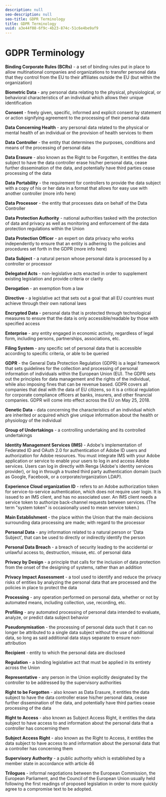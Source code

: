 ```yaml
---
description: null
seo-description: null
seo-title: GDPR Terminology
title: GDPR Terminology
uuid: a3e44f08-6f9c-4b23-874c-51c6e4be9af9
---
```


# GDPR Terminology

**Binding Corporate Rules (BCRs)** - a set of binding rules put in place to allow multinational companies and organizations to transfer personal data that they control from the EU to their affiliates outside the EU (but within the organization)

**Biometric Data** - any personal data relating to the physical, physiological, or behavioral characteristics of an individual which allows their unique identification

**Consent** - freely given, specific, informed and explicit consent by statement or action signifying agreement to the processing of their personal data

**Data Concerning Health** - any personal data related to the physical or mental health of an individual or the provision of health services to them

**Data Controller** - the entity that determines the purposes, conditions and means of the processing of personal data

**Data Erasure** - also known as the Right to be Forgotten, it entitles the data subject to have the data controller erase his/her personal data, cease further dissemination of the data, and potentially have third parties cease processing of the data

**Data Portability** - the requirement for controllers to provide the data subject with a copy of his or her data in a format that allows for easy use with another controller (more info here)

**Data Processor** - the entity that processes data on behalf of the Data Controller

**Data Protection Authority** - national authorities tasked with the protection of data and privacy as well as monitoring and enforcement of the data protection regulations within the Union

**Data Protection Officer** - an expert on data privacy who works independently to ensure that an entity is adhering to the policies and procedures set forth in the GDPR (more info here)

**Data Subject** - a natural person whose personal data is processed by a controller or processor

**Delegated Acts** - non-legislative acts enacted in order to supplement existing legislation and provide criteria or clarity

**Derogation** - an exemption from a law

**Directive** - a legislative act that sets out a goal that all EU countries must achieve through their own national laws

**Encrypted Data** - personal data that is protected through technological measures to ensure that the data is only accessible/readable by those with specified access

**Enterprise** - any entity engaged in economic activity, regardless of legal form, including persons, partnerships, associations, etc.

**Filing System** - any specific set of personal data that is accessible according to specific criteria, or able to be queried

**GDPR** - the General Data Protection Regulation (GDPR) is a legal framework that sets guidelines for the collection and processing of personal information of individuals within the European Union (EU). The GDPR sets out the principles for data management and the rights of the individual, while also imposing fines that can be revenue based. GDPR covers all companies that deal with the data of EU citizens, so it is a critical regulation for corporate compliance officers at banks, insurers, and other financial companies. GDPR will come into effect across the EU on May 25, 2018.

**Genetic Data** - data concerning the characteristics of an individual which are inherited or acquired which give unique information about the health or physiology of the individual

**Group of Undertakings** - a controlling undertaking and its controlled undertakings

**Identity Management Services (IMS)** - Adobe's implementation of Federated ID and OAuth 2.0 for authentication of Adobe ID users and authorization for Adobe resources. You must integrate IMS with your Adobe application or service to enable your users to log in and access Adobe services. Users can log in directly with Renga (Adobe's identity services provider), or log in through a trusted third party authentication domain (such as Google, Facebook, or a corporate/organization LDAP).

**Experience Cloud organization ID** - refers to an Adobe authorization token for service-to-service authentication, which does not require user login. It is issued to an IMS client, and has no associated user. An IMS client needs a service token to authorize back-channel requests between services. (The term "system token" is occasionally used to mean service token.)

**Main Establishment** - the place within the Union that the main decisions surrounding data processing are made; with regard to the processor

**Personal Data** - any information related to a natural person or 'Data Subject', that can be used to directly or indirectly identify the person

**Personal Data Breach** - a breach of security leading to the accidental or unlawful access to, destruction, misuse, etc. of personal data

**Privacy by Design** - a principle that calls for the inclusion of data protection from the onset of the designing of systems, rather than an addition

**Privacy Impact Assessment** - a tool used to identify and reduce the privacy risks of entities by analyzing the personal data that are processed and the policies in place to protect the data

**Processing** - any operation performed on personal data, whether or not by automated means, including collection, use, recording, etc.

**Profiling** - any automated processing of personal data intended to evaluate, analyze, or predict data subject behavior

**Pseudonymisation** - the processing of personal data such that it can no longer be attributed to a single data subject without the use of additional data, so long as said additional data stays separate to ensure non-attribution

**Recipient** - entity to which the personal data are disclosed

**Regulation** - a binding legislative act that must be applied in its entirety across the Union

**Representative** - any person in the Union explicitly designated by the controller to be addressed by the supervisory authorities

**Right to be Forgotten** - also known as Data Erasure, it entitles the data subject to have the data controller erase his/her personal data, cease further dissemination of the data, and potentially have third parties cease processing of the data

**Right to Access** - also known as Subject Access Right, it entitles the data subject to have access to and information about the personal data that a controller has concerning them

**Subject Access Right** - also known as the Right to Access, it entitles the data subject to have access to and information about the personal data that a controller has concerning them

**Supervisory Authority** - a public authority which is established by a member state in accordance with article 46

**Trilogues** - informal negotiations between the European Commission, the European Parliament, and the Council of the European Union usually held following the first readings of proposed legislation in order to more quickly agree to a compromise text to be adopted.
